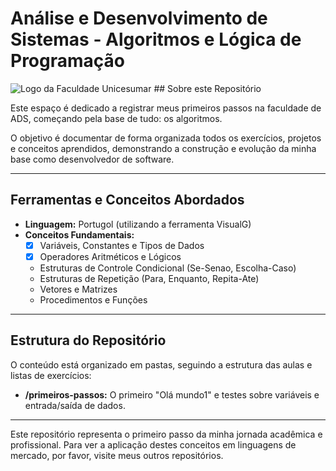 # Análise e Desenvolvimento de Sistemas - Algoritmos e Lógica de Programação

![Logo da Faculdade Unicesumar](https://imgs.search.brave.com/rti4p2r_5FcayKGfTjULynmim6uEOgJMpq5k_MNjeEQ/rs:fit:500:0:1:0/g:ce/aHR0cHM6Ly9nc29i/bWlkaWEuY29tLmJy/L3VwbG9hZHMvbG9q/YXMvMjIyNy91bmky/XzE2OTQ3MjU4NDMu/cG5n)  ## Sobre este Repositório

Este espaço é dedicado a registrar meus primeiros passos na faculdade de ADS, começando pela base de tudo: os algoritmos.

O objetivo é documentar de forma organizada todos os exercícios, projetos e conceitos aprendidos, demonstrando a construção e evolução da minha base como desenvolvedor de software.

---

## Ferramentas e Conceitos Abordados

* **Linguagem:** Portugol (utilizando a ferramenta VisualG)
* **Conceitos Fundamentais:**
    * [x] Variáveis, Constantes e Tipos de Dados
    * [x] Operadores Aritméticos e Lógicos
    * Estruturas de Controle Condicional (Se-Senao, Escolha-Caso)
    * Estruturas de Repetição (Para, Enquanto, Repita-Ate)
    * Vetores e Matrizes
    * Procedimentos e Funções

---

## Estrutura do Repositório

O conteúdo está organizado em pastas, seguindo a estrutura das aulas e listas de exercícios:

* **/primeiros-passos:** O primeiro "Olá mundo1" e testes sobre variáveis e entrada/saída de dados.


---

Este repositório representa o primeiro passo da minha jornada acadêmica e profissional. Para ver a aplicação destes conceitos em linguagens de mercado, por favor, visite meus outros repositórios.